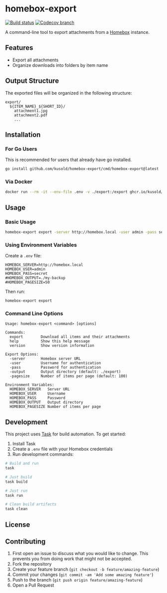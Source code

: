 # homebox-export
[![Build status](https://img.shields.io/github/actions/workflow/status/kusold/homebox-export/test.yml?style=for-the-badge&branch=main)](https://github.com/kusold/homebox-export/actions?workflow=test)
[![Codecov branch](https://img.shields.io/codecov/c/github/kusold/homebox-export/main.svg?style=for-the-badge)](https://codecov.io/gh/kusold/homebox-export)

A command-line tool to export attachments from a [Homebox](https://hay-kot.github.io/homebox/) instance.

## Features

- Export all attachments
- Organize downloads into folders by item name

## Output Structure

The exported files will be organized in the following structure:

```
export/
  ${ITEM_NAME}_${SHORT_ID}/
    attachment1.jpg
    attachment2.pdf
    ...
```

## Installation

### For Go Users
This is recommended for users that already have go installed.

```bash
go install github.com/kusold/homebox-export/cmd/homebox-export@latest
```

### Via Docker

```bash
docker run --rm -it --env-file .env -v ./export:/export ghcr.io/kusold/homebox-export:latest
```

## Usage

### Basic Usage

```bash
homebox-export export -server http://homebox.local -user admin -pass secret
```

### Using Environment Variables

Create a `.env` file:

```env
HOMEBOX_SERVER=http://homebox.local
HOMEBOX_USER=admin
HOMEBOX_PASS=secret
#HOMEBOX_OUTPUT=./my-backup
#HOMEBOX_PAGESIZE=50
```

Then run:

```bash
homebox-export export
```

### Command Line Options

```
Usage: homebox-export <command> [options]

Commands:
  export        Download all items and their attachments
  help          Show this help message
  version       Show version information

Export Options:
  -server       Homebox server URL
  -user         Username for authentication
  -pass         Password for authentication
  -output       Output directory (default: ./export)
  -pagesize     Number of items per page (default: 100)

Environment Variables:
  HOMEBOX_SERVER   Server URL
  HOMEBOX_USER     Username
  HOMEBOX_PASS     Password
  HOMEBOX_OUTPUT   Output directory
  HOMEBOX_PAGESIZE Number of items per page
```

## Development

This project uses [Task](https://taskfile.dev) for build automation. To get started:

1. Install Task
2. Create a `.env` file with your Homebox credentials
3. Run development commands:

```bash
# Build and run
task

# Just build
task build

# Just run
task run

# Clean build artifacts
task clean
```

## License

## Contributing

1. First open an issue to discuss what you would like to change. This prevents you from doing work that might not be accepted.
2. Fork the repository
3. Create your feature branch (`git checkout -b feature/amazing-feature`)
4. Commit your changes (`git commit -am 'Add some amazing feature'`)
5. Push to the branch (`git push origin feature/amazing-feature`)
6. Open a Pull Request
